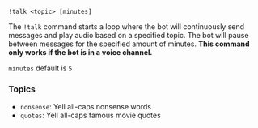```plaintext
!talk <topic> [minutes]
```
The `!talk` command starts a loop where the bot will continuously send messages and play audio based on a specified topic. The bot will pause between messages for the specified amount of minutes. **This command only works if the bot is in a voice channel.**

`minutes` default is `5`
### Topics
- `nonsense`: Yell all-caps nonsense words
- `quotes`: Yell all-caps famous movie quotes